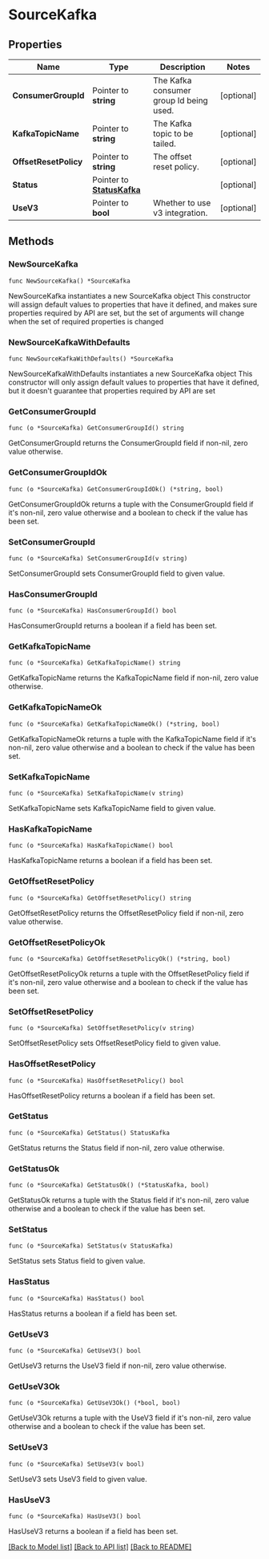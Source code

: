 # SourceKafka

## Properties

Name | Type | Description | Notes
------------ | ------------- | ------------- | -------------
**ConsumerGroupId** | Pointer to **string** | The Kafka consumer group Id being used. | [optional] 
**KafkaTopicName** | Pointer to **string** | The Kafka topic to be tailed. | [optional] 
**OffsetResetPolicy** | Pointer to **string** | The offset reset policy. | [optional] 
**Status** | Pointer to [**StatusKafka**](StatusKafka.md) |  | [optional] 
**UseV3** | Pointer to **bool** | Whether to use v3 integration. | [optional] 

## Methods

### NewSourceKafka

`func NewSourceKafka() *SourceKafka`

NewSourceKafka instantiates a new SourceKafka object
This constructor will assign default values to properties that have it defined,
and makes sure properties required by API are set, but the set of arguments
will change when the set of required properties is changed

### NewSourceKafkaWithDefaults

`func NewSourceKafkaWithDefaults() *SourceKafka`

NewSourceKafkaWithDefaults instantiates a new SourceKafka object
This constructor will only assign default values to properties that have it defined,
but it doesn't guarantee that properties required by API are set

### GetConsumerGroupId

`func (o *SourceKafka) GetConsumerGroupId() string`

GetConsumerGroupId returns the ConsumerGroupId field if non-nil, zero value otherwise.

### GetConsumerGroupIdOk

`func (o *SourceKafka) GetConsumerGroupIdOk() (*string, bool)`

GetConsumerGroupIdOk returns a tuple with the ConsumerGroupId field if it's non-nil, zero value otherwise
and a boolean to check if the value has been set.

### SetConsumerGroupId

`func (o *SourceKafka) SetConsumerGroupId(v string)`

SetConsumerGroupId sets ConsumerGroupId field to given value.

### HasConsumerGroupId

`func (o *SourceKafka) HasConsumerGroupId() bool`

HasConsumerGroupId returns a boolean if a field has been set.

### GetKafkaTopicName

`func (o *SourceKafka) GetKafkaTopicName() string`

GetKafkaTopicName returns the KafkaTopicName field if non-nil, zero value otherwise.

### GetKafkaTopicNameOk

`func (o *SourceKafka) GetKafkaTopicNameOk() (*string, bool)`

GetKafkaTopicNameOk returns a tuple with the KafkaTopicName field if it's non-nil, zero value otherwise
and a boolean to check if the value has been set.

### SetKafkaTopicName

`func (o *SourceKafka) SetKafkaTopicName(v string)`

SetKafkaTopicName sets KafkaTopicName field to given value.

### HasKafkaTopicName

`func (o *SourceKafka) HasKafkaTopicName() bool`

HasKafkaTopicName returns a boolean if a field has been set.

### GetOffsetResetPolicy

`func (o *SourceKafka) GetOffsetResetPolicy() string`

GetOffsetResetPolicy returns the OffsetResetPolicy field if non-nil, zero value otherwise.

### GetOffsetResetPolicyOk

`func (o *SourceKafka) GetOffsetResetPolicyOk() (*string, bool)`

GetOffsetResetPolicyOk returns a tuple with the OffsetResetPolicy field if it's non-nil, zero value otherwise
and a boolean to check if the value has been set.

### SetOffsetResetPolicy

`func (o *SourceKafka) SetOffsetResetPolicy(v string)`

SetOffsetResetPolicy sets OffsetResetPolicy field to given value.

### HasOffsetResetPolicy

`func (o *SourceKafka) HasOffsetResetPolicy() bool`

HasOffsetResetPolicy returns a boolean if a field has been set.

### GetStatus

`func (o *SourceKafka) GetStatus() StatusKafka`

GetStatus returns the Status field if non-nil, zero value otherwise.

### GetStatusOk

`func (o *SourceKafka) GetStatusOk() (*StatusKafka, bool)`

GetStatusOk returns a tuple with the Status field if it's non-nil, zero value otherwise
and a boolean to check if the value has been set.

### SetStatus

`func (o *SourceKafka) SetStatus(v StatusKafka)`

SetStatus sets Status field to given value.

### HasStatus

`func (o *SourceKafka) HasStatus() bool`

HasStatus returns a boolean if a field has been set.

### GetUseV3

`func (o *SourceKafka) GetUseV3() bool`

GetUseV3 returns the UseV3 field if non-nil, zero value otherwise.

### GetUseV3Ok

`func (o *SourceKafka) GetUseV3Ok() (*bool, bool)`

GetUseV3Ok returns a tuple with the UseV3 field if it's non-nil, zero value otherwise
and a boolean to check if the value has been set.

### SetUseV3

`func (o *SourceKafka) SetUseV3(v bool)`

SetUseV3 sets UseV3 field to given value.

### HasUseV3

`func (o *SourceKafka) HasUseV3() bool`

HasUseV3 returns a boolean if a field has been set.


[[Back to Model list]](../README.md#documentation-for-models) [[Back to API list]](../README.md#documentation-for-api-endpoints) [[Back to README]](../README.md)


